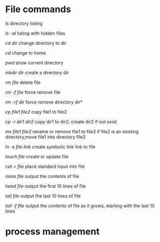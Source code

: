 # File commands
_ls_   directory listing

_ls -al_  listing with hidden files

_cd dir_  change directory to dir

_cd_  change to home

_pwd_  show current directory

_mkdir dir_  create a directory dir

_rm file_  delete file

_rm -f file_  force remove file

_rm -rf dir_  force remove directory dir*

_cp file1 file2_  copy file1 to file2

_cp -r dir1 dir2_  copy dir1 to dir2; create dir2 if not exist

_mv file1 file2_  rename or remove file1 to file2 if file2 is an existing directory,move file1 into directory file2

_ln -s file link_  create symbolic link link to file

_touch file_  create or update file

_cat > file_  place standard input into file

_more file_  output the contents of file

_head file_  output the first 10 lines of file

_tail file_  output the last 10 lines of file

_tail -f file_  output the contents of file as it grows, starting with the last 10 lines

# process management
